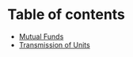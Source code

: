 # Table of contents

* [Mutual Funds](README.md)
* [Transmission of Units](transmission-of-units.md)


